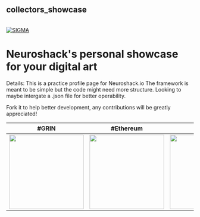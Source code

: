 
## collectors_showcase
<a > <img width ='100%'  height ='2px' src ='https://upload.wikimedia.org/wikipedia/commons/b/bf/GradientPurpleBlue.png'> 

[![SIGMA](https://raw.githubusercontent.com/dtrieb123/neuroshack/main/media/slow.gif)](https://neuroshack.io) 

# Neuroshack's personal showcase for your digital art
 Details:  This is a practice profile page for Neuroshack.io
           The framework is meant to be simple but the code 
           might need more structure. Looking to maybe intergate
           a .json file for better operability.                                                                                          
  
Fork it to help better development, any contributions will be greatly appreciated!

| #GRIN | #Ethereum |  #bitcoin |
| --- |  --- | --- |
| <a> <img width ='200px'   src ='https://raw.githubusercontent.com/dtrieb123/neuroshack/main/grin.png'>  | <a> <img width ='200px'   src ='https://raw.githubusercontent.com/dtrieb123/neuroshack/main/ETH.png'>  | <a> <img width ='200px'   src ='https://raw.githubusercontent.com/dtrieb123/neuroshack/main/qrbtc.png'>  | 
